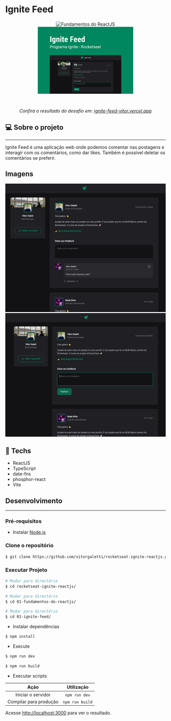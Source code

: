 # Ignite Feed

<p align="center">
  <img alt="Fundamentos do ReactJS" src="https://xesque.rocketseat.dev/platform/1654111253226.svg" width="200" hspace="50" align="center"/>
  <img alt="ignews" src="./public/img/capa.png" width="300" align="center"/>
</p>

<br>

<p align="center"><em>Confira o resultado do desafio em: <a href="https://ignite-feed-vitor.vercel.app" target="_blank">ignite-feed-vitor.vercel.app</a></em></p>

## :computer: Sobre o projeto

<hr>

Ignite Feed é uma aplicação web onde podemos comentar nas postagens e interagir com os comentários, como dar likes. Também é possível deletar os comentários se preferir.

## Imagens

<div>
   <img src="./public/img/image-1.png" width="600" />
   <img src="./public/img/image-2.png" width="600" />
</div>

## :rocket: Techs

<ul>
  <li> ReactJS </li>
  <li> TypeScript </li>
  <li> date-fns </li>
  <li> phosphor-react </li>
  <li> Vite </li>
</ul>

## Desenvolvimento

---

### Pré-requisitos

- Instalar [Node.js](https://nodejs.org)

### Clone o repositório

```bash
$ git clone https://github.com/vitorgaletti/rocketseat-ignite-reactjs.git
```

### Executar Projeto

```bash
# Mudar para directório
$ cd rocketseat-ignite-reactjs/
```

```bash
# Mudar para directório
$ cd 01-fundamentos-do-reactjs/
```

```bash
# Mudar para directório
$ cd 01-ignite-feed/
```

- Instalar dependências

```bash
$ npm install
```

- Execute

```bash
$ npm run dev
```

```bash
$ npm run build
```

- Executar scripts

|          Ação          |   Utilização    |
| :--------------------: | :-------------: |
|   Iniciar o servidor   |  `npm run dev`  |
| Compilar para produção | `npm run build` |

Acesse <http://localhost:3000> para ver o resultado.
